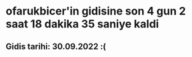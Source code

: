# ofarukbicer'in gidisine son 4 gun 2 saat 18 dakika 35 saniye kaldi

## Gidis tarihi: 30.09.2022 :(